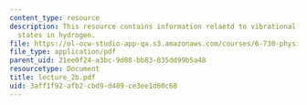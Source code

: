 ```yaml
---
content_type: resource
description: This resource contains information relaetd to vibrational and rotational
  states in hydrogen.
file: https://ol-ocw-studio-app-qa.s3.amazonaws.com/courses/6-730-physics-for-solid-state-applications-spring-2003/3aff1f92afb2cbd9d489ce3ee1d60c68_lecture_2b.pdf
file_type: application/pdf
parent_uid: 21ee0f24-a3bc-9d08-bb83-835dd99b5a48
resourcetype: Document
title: lecture_2b.pdf
uid: 3aff1f92-afb2-cbd9-d489-ce3ee1d60c68
---
```

